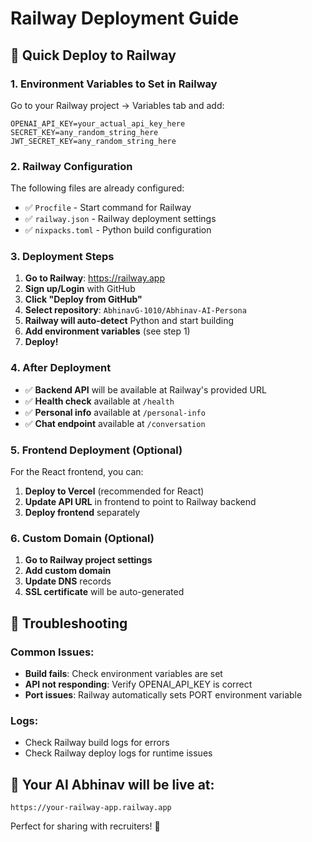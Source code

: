 # Railway Deployment Guide

## 🚀 Quick Deploy to Railway

### 1. Environment Variables to Set in Railway

Go to your Railway project → Variables tab and add:

```
OPENAI_API_KEY=your_actual_api_key_here
SECRET_KEY=any_random_string_here
JWT_SECRET_KEY=any_random_string_here
```

### 2. Railway Configuration

The following files are already configured:
- ✅ `Procfile` - Start command for Railway
- ✅ `railway.json` - Railway deployment settings
- ✅ `nixpacks.toml` - Python build configuration

### 3. Deployment Steps

1. **Go to Railway**: https://railway.app
2. **Sign up/Login** with GitHub
3. **Click "Deploy from GitHub"**
4. **Select repository**: `AbhinavG-1010/Abhinav-AI-Persona`
5. **Railway will auto-detect** Python and start building
6. **Add environment variables** (see step 1)
7. **Deploy!**

### 4. After Deployment

- ✅ **Backend API** will be available at Railway's provided URL
- ✅ **Health check** available at `/health`
- ✅ **Personal info** available at `/personal-info`
- ✅ **Chat endpoint** available at `/conversation`

### 5. Frontend Deployment (Optional)

For the React frontend, you can:
1. **Deploy to Vercel** (recommended for React)
2. **Update API URL** in frontend to point to Railway backend
3. **Deploy frontend** separately

### 6. Custom Domain (Optional)

1. **Go to Railway project settings**
2. **Add custom domain**
3. **Update DNS** records
4. **SSL certificate** will be auto-generated

## 🔧 Troubleshooting

### Common Issues:
- **Build fails**: Check environment variables are set
- **API not responding**: Verify OPENAI_API_KEY is correct
- **Port issues**: Railway automatically sets PORT environment variable

### Logs:
- Check Railway build logs for errors
- Check Railway deploy logs for runtime issues

## 📱 Your AI Abhinav will be live at:
`https://your-railway-app.railway.app`

Perfect for sharing with recruiters! 🎯
